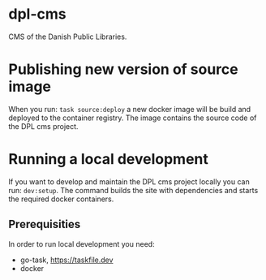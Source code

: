 # dpl-cms
CMS of the Danish Public Libraries.

# Publishing new version of source image
When you run: `task source:deploy` a new docker image will be build and deployed to the container registry.
The image contains the source code of the DPL cms project.

# Running a local development
If you want to develop and maintain the DPL cms project locally you can run: `dev:setup`.
The command builds the site with dependencies and starts the required docker containers.
## Prerequisities
In order to run local development you need:
* go-task, https://taskfile.dev
* docker
